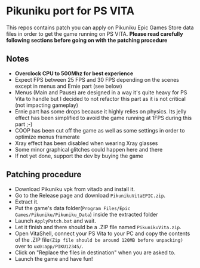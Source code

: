 
# Pikuniku port for PS VITA

This repos contains patch you can apply on Pikuniku Epic Games Store data files in order to get the game running on PS VITA.
**Please read carefully following sections before going on with the patching procedure**

## Notes

- **Overclock CPU to 500Mhz for best experience**
- Expect FPS between 25 FPS and 30 FPS depending on the scenes except in menus and Ernie part (see below)
- Menus (Main and Pause) are designed in a way it's quite heavy for PS Vita to handle but I decided to not refactor this part as it is not critical (not impacting gameplay)
- Ernie part has some drops because it highly relies on physics. Its jelly effect has been simplified to avoid the game running at 1FPS during this part ;-)
- COOP has been cut off the game as well as some settings in order to optimize menus framerate
- Xray effect has been disabled when wearing Xray glasses
- Some minor graphical glitches could happen here and there
- If not yet done, support the dev by buying the game

## Patching procedure

- Download Pikuniku vpk from vitadb and install it.
- Go to the Release page and download ``PikunikuVitaEPIC.zip``.
- Extract it.
- Put the game's data folder(```Program Files/Epic Games/Pikuniku/Pikuniku_Data```) inside the extracted folder
- Launch ``ApplyPatch.bat`` and wait.
- Let it finish and there should be a .ZIP file named ``PikunikuVita.zip``.
- Open VitaShell, connect your PS Vita to your PC and copy the contents of the .ZIP file```(Zip file should be around 120MB before unpacking)``` over to ``ux0:app/PIKU12345/``.
- Click on "Replace the files in destination" when you are asked to.
- Launch the game and have fun!
